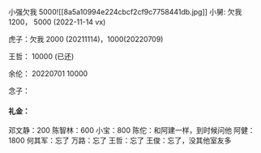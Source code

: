 小强欠我 5000![[8a5a10994e224cbcf2cf9c7758441db.jpg]]
小舅: 欠我 1200， 5000 (2022-11-14 vx)

虎子：欠我 2000 (20211114)，1000(20220709)

王哲： 10000 (已还)

余伦： 20220701 10000



念子：


#### 礼金：
邓文静：200
陈智林：600
小宝：800
陈佗：和阿建一样，到时候问他
阿健： 1800
何其军：忘了
万路：忘了
王哲：忘了
王俊：忘了，没其他室友多


